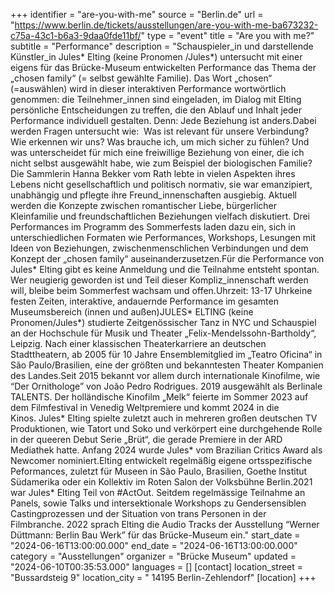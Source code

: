 +++
identifier = "are-you-with-me"
source = "Berlin.de"
url = "https://www.berlin.de/tickets/ausstellungen/are-you-with-me-ba673232-c75a-43c1-b6a3-9daa0fde11bf/"
type = "event"
title = "Are you with me?"
subtitle = "Performance"
description = "Schauspieler_in und darstellende Künstler_in Jules* Elting (keine Pronomen /Jules*) untersucht mit einer eigens für das Brücke-Museum entwickelten Performance das Thema der „chosen family“ (= selbst gewählte Familie). Das Wort „chosen“ (=auswählen) wird in dieser interaktiven Performance wortwörtlich genommen: die Teilnehmer_innen sind eingeladen, im Dialog mit Elting persönliche Entscheidungen zu treffen, die den Ablauf und Inhalt jeder Performance individuell gestalten. Denn: Jede Beziehung ist anders.Dabei werden Fragen untersucht wie:  Was ist relevant für unsere Verbindung? Wie erkennen wir uns? Was brauche ich, um mich sicher zu fühlen? Und was unterscheidet für mich eine freiwillige Beziehung von einer, die ich nicht selbst ausgewählt habe, wie zum Beispiel der biologischen Familie?Die Sammlerin Hanna Bekker vom Rath lebte in vielen Aspekten ihres Lebens nicht gesellschaftlich und politisch normativ, sie war emanzipiert, unabhängig und pflegte ihre Freund_innenschaften ausgiebig. Aktuell werden die Konzepte zwischen romantischer Liebe, bürgerlicher Kleinfamilie und freundschaftlichen Beziehungen vielfach diskutiert. Drei Performances im Programm des Sommerfests laden dazu ein, sich in unterschiedlichen Formaten wie Performances, Workshops, Lesungen mit Ideen von Beziehungen, zwischenmenschlichen Verbindungen und dem Konzept der „chosen family“ auseinanderzusetzen.Für die Performance von Jules* Elting gibt es keine Anmeldung und die Teilnahme entsteht spontan. Wer neugierig geworden ist und Teil dieser Kompliz_innenschaft werden will, bleibe beim Sommerfest wachsam und offen.Uhrzeit: 13-17 Uhrkeine festen Zeiten, interaktive, andauernde Performance im gesamten Museumsbereich (innen und außen)JULES* ELTING (keine Pronomen/Jules*) studierte Zeitgenössischer Tanz in NYC und Schauspiel an der Hochschule für Musik und Theater „Felix-Mendelssohn-Bartholdy“, Leipzig. Nach einer klassischen Theaterkarriere an deutschen Stadttheatern, ab 2005 für 10 Jahre Ensemblemitglied im „Teatro Oficina“ in São Paulo/Brasilien, eine der größten und bekanntesten Theater Kompanien des Landes.Seit 2015 bekannt vor allem durch internationale Kinofilme, wie “Der Ornithologe” von João Pedro Rodrigues. 2019 ausgewählt als Berlinale TALENTS. Der holländische Kinofilm „Melk“ feierte im Sommer 2023 auf dem Filmfestival in Venedig Weltpremiere und kommt 2024 in die Kinos. Jules* Elting spielte zuletzt auch in mehreren großen deutschen TV Produktionen, wie Tatort und Soko und verkörpert eine durchgehende Rolle in der queeren Debut Serie „Brüt“, die gerade Premiere in der ARD Mediathek hatte. Anfang 2024 wurde Jules* vom Brazilian Critics Award als Newcomer nominiert.Elting entwickelt regelmäßig eigene ortsspezifische Peformances, zuletzt für Museen in São Paulo, Brasilien, Goethe Institut Südamerika oder ein Kollektiv im Roten Salon der Volksbühne Berlin.2021 war Jules* Elting Teil von #ActOut. Seitdem regelmässige Teilnahme an Panels, sowie Talks und intersektionale Workshops zu Gendersensiblen Castingprozessen und der Situation von trans Personen in der Filmbranche. 2022 sprach Elting die Audio Tracks der Ausstellung “Werner Düttmann: Berlin Bau Werk” für das Brücke-Museum ein."
start_date = "2024-06-16T13:00:00.000"
end_date = "2024-06-16T13:00:00.000"
category = "Ausstellungen"
organizer = "Brücke Museum"
updated = "2024-06-10T00:35:53.000"
languages = []
[contact]
location_street = "Bussardsteig 9"
location_city = " 14195 Berlin-Zehlendorf"
[location]
+++